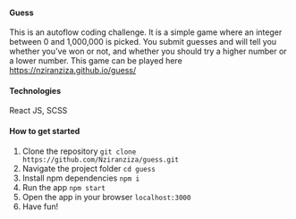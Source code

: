 #### Guess

This is an autoflow coding challenge. It is a simple game where  an integer between 0 and 1,000,000 is picked. You submit guesses and will tell you whether you've won or not, and whether you should try a higher number or a lower number. This game can be played here https://nziranziza.github.io/guess/

#### Technologies

React JS, SCSS

#### How to get started

1. Clone the repository
`git clone https://github.com/Nziranziza/guess.git`
2. Navigate the project folder
`cd guess`
3. Install npm dependencies
`npm i`
4. Run the app
 `npm start`
5. Open the app in your browser 
`localhost:3000`
6. Have fun!